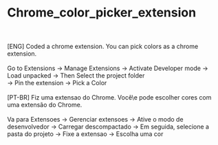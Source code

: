 # Chrome_color_picker_extension
<br>
<br>
[ENG] Coded a chrome extension. You can pick colors as a chrome extension. 
<br>
<br>
Go to Extensions -> Manage Extensions -> Activate Developer mode -> Load unpacked -> Then Select the project folder 
<br>
-> Pin the extension -> Pick a Color
<br>
<br>
[PT-BR] Fiz uma extensao do Chrome. Você\e pode escolher cores com uma extensão do Chrome.
<br>
<br>
Va para Extensoes -> Gerenciar extensoes -> Ative o modo de desenvolvedor -> Carregar descompactado -> Em seguida, selecione a pasta do projeto
-> Fixe a extensao -> Escolha uma cor
<br>
